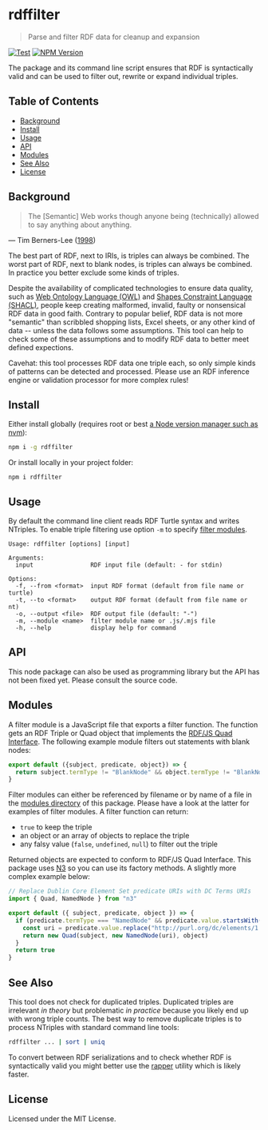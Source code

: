# rdffilter

> Parse and filter RDF data for cleanup and expansion

[![Test](https://github.com/gbv/rdffilter/actions/workflows/test.yml/badge.svg)](https://github.com/gbv/rdffilter/actions/workflows/test.yml)
[![NPM Version](http://img.shields.io/npm/v/rdffilter.svg?style=flat)](https://www.npmjs.org/package/rdffilter)

The package and its command line script ensures that RDF is syntactically valid and can be used to filter out, rewrite or expand individual triples.

## Table of Contents

- [Background](#background)
- [Install](#install)
- [Usage](#usage)
- [API](#api)
- [Modules](#modules)
- [See Also](#see-also)
- [License](#license)

## Background

> The [Semantic] Web works though anyone being (technically) allowed to say anything about anything.

— Tim Berners-Lee ([1998](https://www.w3.org/DesignIssues/RDFnot.html))

The best part of RDF, next to IRIs, is triples can always be combined. The worst part of RDF, next to blank nodes, is triples can always be combined. In practice you better exclude some kinds of triples. 

Despite the availability of complicated technologies to ensure data quality, such as [Web Ontology Language (OWL)](https://www.w3.org/TR/owl2-overview/) and [Shapes Constraint Language (SHACL)](https://www.w3.org/TR/shacl/), people keep creating malformed, invalid, faulty or nonsensical RDF data in good faith. Contrary to popular belief, RDF data is not more "semantic" than scribbled shopping lists, Excel sheets, or any other kind of data -- unless the data follows some assumptions. This tool can help to check some of these assumptions and to modify RDF data to better meet defined expections.

Cavehat: this tool processes RDF data one triple each, so only simple kinds of patterns can be detected and processed. Please use an RDF inference engine or validation processor for more complex rules!

## Install

Either install globally (requires root or best [a Node version manager such as nvm](https://docs.npmjs.com/downloading-and-installing-node-js-and-npm)):

~~~sh
npm i -g rdffilter
~~~

Or install locally in your project folder:

~~~
npm i rdffilter
~~~

## Usage

By default the command line client reads RDF Turtle syntax and writes NTriples. To enable triple filtering use option `-m` to specify [filter modules](#modules).

~~~
Usage: rdffilter [options] [input]

Arguments:
  input                RDF input file (default: - for stdin)

Options:
  -f, --from <format>  input RDF format (default from file name or turtle)
  -t, --to <format>    output RDF format (default from file name or nt)
  -o, --output <file>  RDF output file (default: "-")
  -m, --module <name>  filter module name or .js/.mjs file
  -h, --help           display help for command
~~~

## API

This node package can also be used as programming library but the API has not been fixed yet. Please consult the source code.

## Modules

A filter module is a JavaScript file that exports a filter function. The function gets an RDF Triple or Quad object that implements the [RDF/JS Quad Interface](https://rdf.js.org/data-model-spec/#quad-interface). The following example module filters out statements with blank nodes:

~~~js
export default ({subject, predicate, object}) => {
  return subject.termType != "BlankNode" && object.termType != "BlankNode"
}
~~~

Filter modules can either be referenced by filename or by name of a file in the [modules directory](modules) of this package. Please have a look at the latter for examples of filter modules. A filter function can return:

- `true` to keep the triple
- an object or an array of objects to replace the triple
- any falsy value (`false`, `undefined`, `null`) to filter out the triple

Returned objects are expected to conform to RDF/JS Quad Interface. This package uses [N3](https://www.npmjs.com/package/n3) so you can use its factory methods. A slightly more complex example below:

~~~js
// Replace Dublin Core Element Set predicate URIs with DC Terms URIs
import { Quad, NamedNode } from "n3"

export default ({ subject, predicate, object }) => {
  if (predicate.termType === "NamedNode" && predicate.value.startsWith("http://purl.org/dc/elements/1.1/")) {
    const uri = predicate.value.replace("http://purl.org/dc/elements/1.1/","http://purl.org/dc/")
    return new Quad(subject, new NamedNode(uri), object)
  }
  return true
}
~~~

## See Also

This tool does not check for duplicated triples. Duplicated triples are irrelevant *in theory* but problematic *in practice* because you likely end up with wrong triple counts. The best way to remove duplicate triples is to process NTriples with standard command line tools:

~~~sh
rdffilter ... | sort | uniq
~~~

To convert between RDF serializations and to check whether RDF is syntactically valid you might better use the [rapper](https://librdf.org/raptor/rapper.html) utility which is likely faster.

## License

Licensed under the MIT License.

